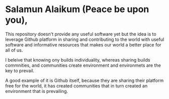 # Salamun Alaikum (Peace be upon you),

This repository doesn't provide any useful software yet but the idea is to leverage Github platform in sharing and contributing to the world with useful software and informative resources that makes our world a better place for all of us.

I beleive that knowing ony builds individuality, whereas sharing builds commnities, and communities create environment and environmets are the key to prevail.

A good example of it is Github itself, because they are sharing their platform free for the world, it has created communities that in turn created an environment that is prevailing.



